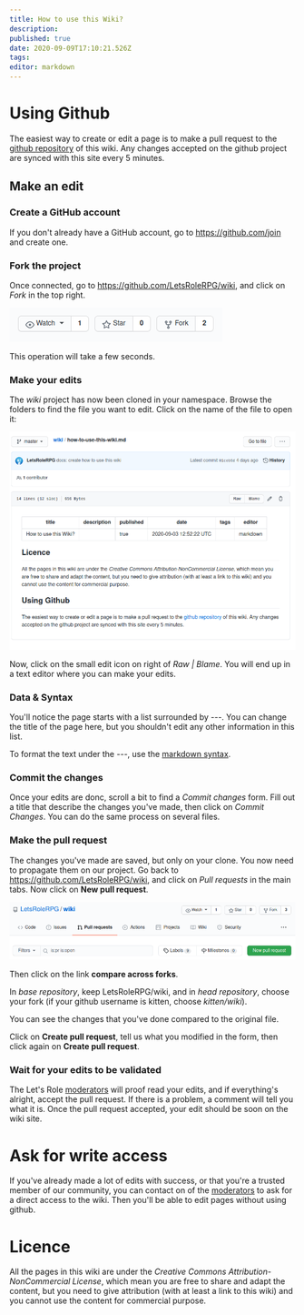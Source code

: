 ```yaml
---
title: How to use this Wiki?
description: 
published: true
date: 2020-09-09T17:10:21.526Z
tags: 
editor: markdown
---
```


# Using Github
The easiest way to create or edit a page is to make a pull request to the [github repository](https://github.com/LetsRoleRPG/wiki) of this wiki. Any changes accepted on the github project are synced with this site every 5 minutes.

## Make an edit
### Create a GitHub account
If you don't already have a GitHub account, go to https://github.com/join and create one.

### Fork the project
Once connected, go to https://github.com/LetsRoleRPG/wiki, and click on *Fork* in the top right.

![github-fork.png](/medias/github-fork.png)

This operation will take a few seconds.

### Make your edits
The *wiki* project has now been cloned in your namespace. Browse the folders to find the file you want to edit. Click on the name of the file to open it:

![github-page-example.png](/medias/github-page-example.png)

Now, click on the small edit icon on right of *Raw | Blame*. You will end up in a text editor where you can make your edits.

### Data & Syntax
You'll notice the page starts with a list surrounded by *---*. You can change the title of the page here, but you shouldn't edit any other information in this list.

To format the text under the *---*, use the [markdown syntax](https://www.markdownguide.org/basic-syntax/).

### Commit the changes
Once your edits are donc, scroll a bit to find a *Commit changes* form. Fill out a title that describe the changes you've made, then click on *Commit Changes*. You can do the same process on several files.

### Make the pull request
The changes you've made are saved, but only on your clone. You now need to propagate them on our project. Go back to https://github.com/LetsRoleRPG/wiki, and click on *Pull requests* in the main tabs. Now click on **New pull request**.

![github-pull-request.png](/medias/github-pull-request.png)

Then click on the link **compare across forks**.

In *base repository*, keep LetsRoleRPG/wiki, and in *head repository*, choose your fork (if your github username is kitten, choose *kitten/wiki*).

You can see the changes that you've done compared to the original file.

Click on **Create pull request**, tell us what you modified in the form, then click again on **Create pull request**.

### Wait for your edits to be validated
The Let's Role [moderators](/en/staff) will proof read your edits, and if everything's alright, accept the pull request. If there is a problem, a comment will tell you what it is. Once the pull request accepted, your edit should be soon on the wiki site.

# Ask for write access
If you've already made a lot of edits with success, or that you're a trusted member of our community, you can contact on of the [moderators](/en/staff) to ask for a direct access to the wiki. Then you'll be able to edit pages without using github.

# Licence
All the pages in this wiki are under the *Creative Commons Attribution-NonCommercial License*, which mean you are free to share and adapt the content, but you need to give attribution (with at least a link to this wiki) and you cannot use the content for commercial purpose.

